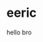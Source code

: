 # eeric
<html>
<head>
  <title>death note</title>
  </head>
  <body>
    hello bro
  </body>
  </html>
